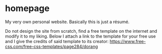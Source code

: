 # homepage
My very own personal website. Basically this is just a résumé.

Do not design the site from scratch, find a free template on the internet and modify it to my liking. Below I attach a link to the template for your free use and I give the credits of said template to its creator: https://www.free-css.com/free-css-templates/page284/dorang